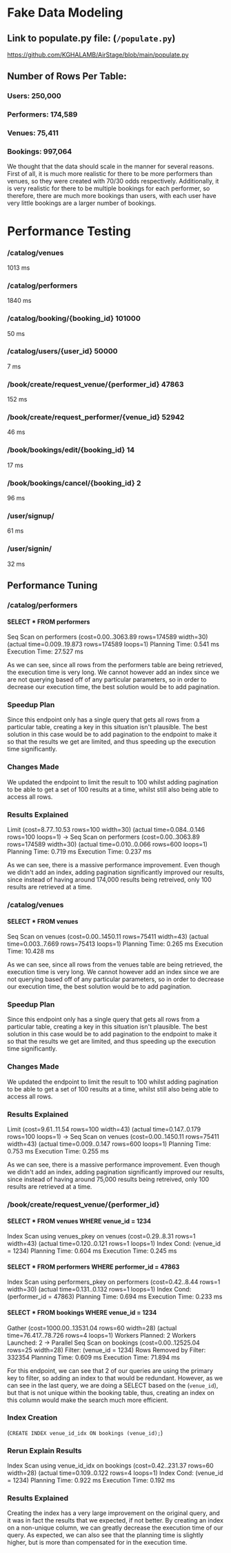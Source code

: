 # Fake Data Modeling

## Link to populate.py file: (`/populate.py`)
https://github.com/KGHALAMB/AirStage/blob/main/populate.py

## Number of Rows Per Table:

### Users: 250,000

### Performers: 174,589

### Venues: 75,411

### Bookings: 997,064

We thought that the data should scale in the manner for several reasons. First of all, it is much more realistic for there to be more performers than venues, so they were created with 70/30 odds respectively. Additionally, it is very realistic for there to be multiple bookings for each performer, so therefore, there are much more bookings than users, with each user have very little bookings are a larger number of bookings.

# Performance Testing

### /catalog/venues

1013 ms

### /catalog/performers

1840 ms

### /catalog/booking/{booking_id} 101000

50 ms

### /catalog/users/{user_id} 50000

7 ms

### /book/create/request_venue/{performer_id} 47863

152 ms

### /book/create/request_performer/{venue_id} 52942

46 ms

### /book/bookings/edit/{booking_id} 14

17 ms

### /book/bookings/cancel/{booking_id} 2

96 ms

### /user/signup/

61 ms

### /user/signin/

32 ms

## Performance Tuning

### /catalog/performers

#### SELECT \* FROM performers

Seq Scan on performers (cost=0.00..3063.89 rows=174589 width=30) (actual time=0.009..19.873 rows=174589 loops=1)
Planning Time: 0.541 ms
Execution Time: 27.527 ms

As we can see, since all rows from the performers table are being retrieved, the execution time is very long. We cannot however add an index since we are not querying based off of any particular parameters, so in order to decrease our execution time, the best solution would be to add pagination.

### Speedup Plan

Since this endpoint only has a single query that gets all rows from a particular table, creating a key in this situation isn't plausible. The best solution in this case would be to add pagination to the endpoint to make it so that the results we get are limited, and thus speeding up the execution time significantly.

### Changes Made

We updated the endpoint to limit the result to 100 whilst adding pagination to be able to get a set of 100 results at a time, whilst still also being able to access all rows.

### Results Explained

Limit (cost=8.77..10.53 rows=100 width=30) (actual time=0.084..0.146 rows=100 loops=1)
-> Seq Scan on performers (cost=0.00..3063.89 rows=174589 width=30) (actual time=0.010..0.066 rows=600 loops=1)
Planning Time: 0.719 ms
Execution Time: 0.237 ms

As we can see, there is a massive performance improvement. Even though we didn't add an index, adding pagination significantly improved our results, since instead of having around 174,000 results being retreived, only 100 results are retrieved at a time.

### /catalog/venues

#### SELECT \* FROM venues

Seq Scan on venues (cost=0.00..1450.11 rows=75411 width=43) (actual time=0.003..7.669 rows=75413 loops=1)
Planning Time: 0.265 ms
Execution Time: 10.428 ms

As we can see, since all rows from the venues table are being retrieved, the execution time is very long. We cannot however add an index since we are not querying based off of any particular parameters, so in order to decrease our execution time, the best solution would be to add pagination.

### Speedup Plan

Since this endpoint only has a single query that gets all rows from a particular table, creating a key in this situation isn't plausible. The best solution in this case would be to add pagination to the endpoint to make it so that the results we get are limited, and thus speeding up the execution time significantly.

### Changes Made

We updated the endpoint to limit the result to 100 whilst adding pagination to be able to get a set of 100 results at a time, whilst still also being able to access all rows.

### Results Explained

Limit (cost=9.61..11.54 rows=100 width=43) (actual time=0.147..0.179 rows=100 loops=1)
-> Seq Scan on venues (cost=0.00..1450.11 rows=75411 width=43) (actual time=0.009..0.147 rows=600 loops=1)
Planning Time: 0.753 ms
Execution Time: 0.255 ms

As we can see, there is a massive performance improvement. Even though we didn't add an index, adding pagination significantly improved our results, since instead of having around 75,000 results being retreived, only 100 results are retrieved at a time.

### /book/create/request_venue/{performer_id}

#### SELECT \* FROM venues WHERE venue_id = 1234

Index Scan using venues_pkey on venues (cost=0.29..8.31 rows=1 width=43) (actual time=0.120..0.121 rows=1 loops=1)
Index Cond: (venue_id = 1234)
Planning Time: 0.604 ms
Execution Time: 0.245 ms

#### SELECT \* FROM performers WHERE performer_id = 47863

Index Scan using performers_pkey on performers (cost=0.42..8.44 rows=1 width=30) (actual time=0.131..0.132 rows=1 loops=1)
Index Cond: (performer_id = 47863)
Planning Time: 0.694 ms
Execution Time: 0.233 ms

#### SELECT \* FROM bookings WHERE venue_id = 1234

Gather (cost=1000.00..13531.04 rows=60 width=28) (actual time=76.417..78.726 rows=4 loops=1)
Workers Planned: 2
Workers Launched: 2
-> Parallel Seq Scan on bookings (cost=0.00..12525.04 rows=25 width=28)
Filter: (venue_id = 1234)
Rows Removed by Filter: 332354
Planning Time: 0.609 ms
Execution Time: 71.894 ms

For this endpoint, we can see that 2 of our queries are using the primary key to filter, so adding an index to that would be redundant. However, as we can see in the last query, we are doing a SELECT based on the (`venue_id`), but that is not unique within the booking table, thus, creating an index on this column would make the search much more efficient.

### Index Creation

(`CREATE INDEX venue_id_idx ON bookings (venue_id);`)

### Rerun Explain Results

Index Scan using venue_id_idx on bookings (cost=0.42..231.37 rows=60 width=28) (actual time=0.109..0.122 rows=4 loops=1)
Index Cond: (venue_id = 1234)
Planning Time: 0.922 ms
Execution Time: 0.192 ms

### Results Explained

Creating the index has a very large improvement on the original query, and it was in fact the results that we expected, if not better. By creating an index on a non-unique column, we can greatly decrease the execution time of our query. As expected, we can also see that the planning time is slightly higher, but is more than compensated for in the execution time.
